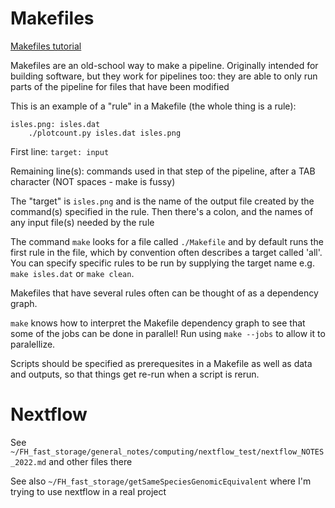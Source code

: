 # Makefiles

[Makefiles tutorial](http://byronjsmith.com/make-bml/) 

Makefiles are an old-school way to make a pipeline.  Originally intended for building software, but they work for pipelines too: they are able to only run parts of the pipeline for files that have been modified

This is an example of a "rule" in a Makefile (the whole thing is a rule):
```
isles.png: isles.dat
	./plotcount.py isles.dat isles.png
```
First line:   `target: input`  

Remaining line(s): commands used in that step of the pipeline, after a TAB character (NOT spaces - make is fussy)

The "target" is `isles.png` and is the name of the output file created by the command(s) specified in the rule.  Then there's a colon, and the names of any input file(s) needed by the rule

The command `make` looks for a file called `./Makefile` and by default runs the first rule in the file, which by convention often describes a target called 'all'.  You can specify specific rules to be run by supplying the target name e.g. `make isles.dat` or `make clean`.

Makefiles that have several rules often can be thought of as a dependency graph.

`make` knows how to interpret the Makefile dependency graph to see that some of the jobs can be done in parallel! Run using `make --jobs` to allow it to paralellize.

Scripts should be specified as prerequesites in a Makefile as well as data and outputs, so that things get re-run when a script is rerun.


# Nextflow

See `~/FH_fast_storage/general_notes/computing/nextflow_test/nextflow_NOTES_2022.md` and other files there

See also `~/FH_fast_storage/getSameSpeciesGenomicEquivalent` where I'm trying to use nextflow in a real project
